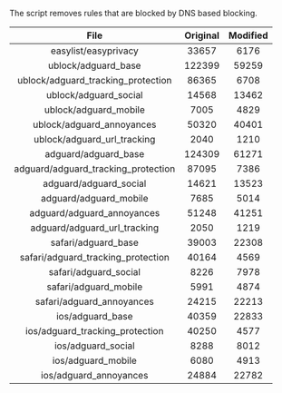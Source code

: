 The script removes rules that are blocked by DNS based blocking.


| File | Original | Modified |
|:----:|:-----:|:-----:|
| easylist/easyprivacy | 33657 | 6176 |
| ublock/adguard_base | 122399 | 59259 |
| ublock/adguard_tracking_protection | 86365 | 6708 |
| ublock/adguard_social | 14568 | 13462 |
| ublock/adguard_mobile | 7005 | 4829 |
| ublock/adguard_annoyances | 50320 | 40401 |
| ublock/adguard_url_tracking | 2040 | 1210 |
| adguard/adguard_base | 124309 | 61271 |
| adguard/adguard_tracking_protection | 87095 | 7386 |
| adguard/adguard_social | 14621 | 13523 |
| adguard/adguard_mobile | 7685 | 5014 |
| adguard/adguard_annoyances | 51248 | 41251 |
| adguard/adguard_url_tracking | 2050 | 1219 |
| safari/adguard_base | 39003 | 22308 |
| safari/adguard_tracking_protection | 40164 | 4569 |
| safari/adguard_social | 8226 | 7978 |
| safari/adguard_mobile | 5991 | 4874 |
| safari/adguard_annoyances | 24215 | 22213 |
| ios/adguard_base | 40359 | 22833 |
| ios/adguard_tracking_protection | 40250 | 4577 |
| ios/adguard_social | 8288 | 8012 |
| ios/adguard_mobile | 6080 | 4913 |
| ios/adguard_annoyances | 24884 | 22782 |